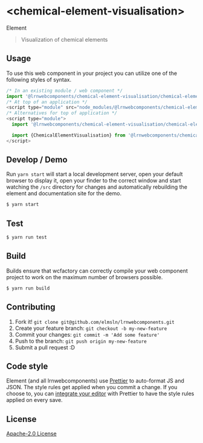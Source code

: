 # &lt;chemical-element-visualisation&gt;

Element
> Visualization of chemical elements

## Usage
To use this web component in your project you can utilize one of the following styles of syntax.

```js
/* In an existing module / web component */
import '@lrnwebcomponents/chemical-element-visualisation/chemical-element-visualisation.js';
/* At top of an application */
<script type="module" src="node_modules/@lrnwebcomponents/chemical-element-visualisation/chemical-element-visualisation.js"></script>
/* Alternatives for top of application */
<script type="module">
  import '@lrnwebcomponents/chemical-element-visualisation/chemical-element-visualisation.js';

  import {ChemicalElementVisualisation} from '@lrnwebcomponents/chemical-element-visualisation/chemical-element-visualisation.js';
</script>
```

## Develop / Demo
Run `yarn start` will start a local development server, open your default browser to display it, open your finder to the correct window and start watching the `/src` directory for changes and automatically rebuilding the element and documentation site for the demo.
```bash
$ yarn start
```

## Test

```bash
$ yarn run test
```

## Build
Builds ensure that wcfactory can correctly compile your web component project to
work on the maximum number of browsers possible.
```bash
$ yarn run build
```

## Contributing

1. Fork it! `git clone git@github.com/elmsln/lrnwebcomponents.git`
2. Create your feature branch: `git checkout -b my-new-feature`
3. Commit your changes: `git commit -m 'Add some feature'`
4. Push to the branch: `git push origin my-new-feature`
5. Submit a pull request :D

## Code style

Element (and all lrnwebcomponents) use [Prettier][prettier] to auto-format JS and JSON.  The style rules get applied when you commit a change.  If you choose to, you can [integrate your editor][prettier-ed] with Prettier to have the style rules applied on every save.

[prettier]: https://github.com/prettier/prettier/
[prettier-ed]: https://github.com/prettier/prettier/#editor-integration
[polyserve]: https://github.com/Polymer/polyserve
[web-component-tester]: https://github.com/Polymer/web-component-tester

## License
[Apache-2.0 License](http://opensource.org/licenses/Apache-2.0)